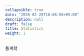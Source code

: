 ```yaml
---
collapsible: true
date: "2020-02-28T10:08:56+09:00"
description: null
draft: false
title: Statistics
weight: 1
---
```


통계학